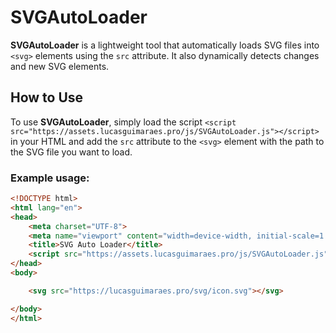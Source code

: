 # SVGAutoLoader

**SVGAutoLoader** is a lightweight tool that automatically loads SVG files into `<svg>` elements using the `src` attribute. It also dynamically detects changes and new SVG elements.

## How to Use

To use **SVGAutoLoader**, simply load the script `<script src="https://assets.lucasguimaraes.pro/js/SVGAutoLoader.js"></script>` in your HTML and add the `src` attribute to the `<svg>` element with the path to the SVG file you want to load.

### Example usage:

```html
<!DOCTYPE html>
<html lang="en">
<head>
    <meta charset="UTF-8">
    <meta name="viewport" content="width=device-width, initial-scale=1.0">
    <title>SVG Auto Loader</title>
    <script src="https://assets.lucasguimaraes.pro/js/SVGAutoLoader.js"></script>
</head>
<body>

    <svg src="https://lucasguimaraes.pro/svg/icon.svg"></svg>

</body>
</html>
```
